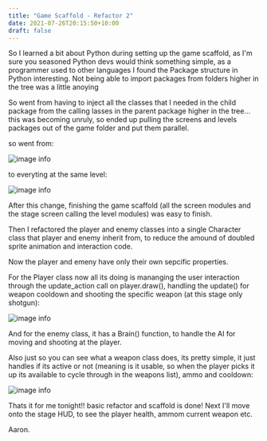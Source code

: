 ```yaml
---
title: "Game Scaffold - Refactor 2"
date: 2021-07-26T20:15:50+10:00
draft: false
---
```


So I learned a bit about Python during setting up the game scaffold, as I'm sure you seasoned Python devs would think something simple, as a programmer used to other languages I found the Package structure in Python interesting. Not being able to import packages from folders higher in the tree was a little anoying 

So went from having to inject all the classes that I needed in the child package from the calling lasses in the parent package higher in the tree... this was becoming unruly, so ended up pulling the screens and levels packages out of the game folder and put them parallel.

so went from:

![image info](https://pygamesummerjam.devsintheshed.com/images/Screenshot_oldtree.png) 

to everyting at the same level:

![image info](https://pygamesummerjam.devsintheshed.com/images/Screenshot_newtree.png) 

After this change, finishing the game scaffold (all the screen modules and the stage screen calling the level modules) was easy to finish.

Then I refactored the player and enemy classes into a single Character class that player and enemy inherit from, to reduce the amound of doubled sprite animation and interaction code. 

Now the player and emeny have only their own sepcific properties.

For the Player class now all its doing is mananging the user interaction through the update_action call on player.draw(), handling the update() for weapon cooldown and shooting the specific weapon (at this stage only shotgun):  

![image info](https://pygamesummerjam.devsintheshed.com/images/code_player.png)

And for the enemy class, it has a Brain() function, to handle the AI for moving and shooting at the player.

Also just so you can see what a weapon class does, its pretty simple, it just handles if its active or not (meaning is it usable, so when the player picks it up its available to cycle through in the weapons list), ammo and cooldown:

![image info](https://pygamesummerjam.devsintheshed.com/images/code_weapon.png)

Thats it for me tonight!! basic refactor and scaffold is done!
Next I'll move onto the stage HUD, to see the player health, ammom current weapon etc.

Aaron.
